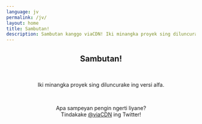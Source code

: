 ```yaml
---
language: jv
permalink: /jv/
layout: home
title: Sambutan!
description: Sambutan kanggo viaCDN! Iki minangka proyek sing diluncurake ing versi alfa. Apa sampeyan pengin ngerti liyane?
---
```


<center>
<h2>Sambutan!</h2>
<br/>

<p>
Iki minangka proyek sing diluncurake ing versi alfa.
</p>

<br/>

<p>
Apa sampeyan pengin ngerti liyane?
<br/>
Tindakake <a href="https://twitter.com/viaCDN" target="_blank" rel="noopener">@viaCDN</a> ing Twitter!
</p>

<br/>
</center>
